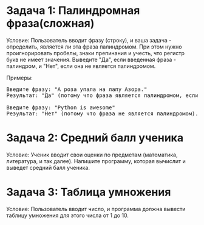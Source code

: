 # Задача 1: Палиндромная фраза(сложная)

Условие: Пользователь вводит фразу (строку), и ваша задача - определить, является ли эта фраза палиндромом. При этом нужно проигнорировать пробелы, знаки препинания и учесть, что регистр букв не имеет значения. Выведите "Да", если введенная фраза - палиндром, и "Нет", если она не является палиндромом.

Примеры:
<pre>
Введите фразу: "А роза упала на лапу Азора."
Результат: "Да" (потому что фраза является палиндромом, если проигнорировать пробелы и знаки препинания, и учесть регистр).

Введите фразу: "Python is awesome"
Результат: "Нет" (потому что фраза не является палиндромом).
</pre>

# Задача 2: Средний балл ученика
Условие: Ученик вводит свои оценки по предметам (математика, литература, и так далее). Напишите программу, которая вычислит и выведет средний балл ученика.

# Задача 3: Таблица умножения
Условие: Пользователь вводит число, и программа должна вывести таблицу умножения для этого числа от 1 до 10.